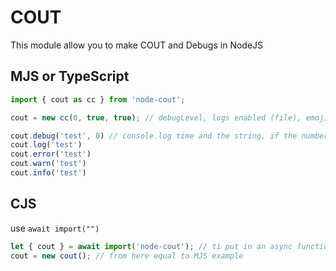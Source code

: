 # COUT

This module allow you to make COUT and Debugs in NodeJS

## MJS or TypeScript
```js
import { cout as cc } from 'node-cout';

cout = new cc(0, true, true); // debugLevel, logs enabled (file), emojis enabled

cout.debug('test', 0) // console.log time and the string, if the number is >= to the debugLevel
cout.log('test')
cout.error('test')
cout.warn('test')
cout.info('test')
```

## CJS
use `await import("")`
```js
let { cout } = await import('node-cout'); // ti put in an async function
cout = new cout(); // from here equal to MJS example
```